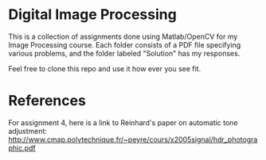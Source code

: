 # Digital Image Processing
This is a collection of assignments done using Matlab/OpenCV for my Image Processing course. Each folder consists of a PDF file specifying various problems, and the folder labeled "Solution" has my responses. 

Feel free to clone this repo and use it how ever you see fit.

# References

For assignment 4, here is a link to Reinhard's paper on automatic tone adjustment: http://www.cmap.polytechnique.fr/~peyre/cours/x2005signal/hdr_photographic.pdf

